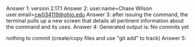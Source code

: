 Answer 1: version 2.17.1
Answer 2: user.name=Chase Wilson
	  user.email=cw034119@ohio.edu
Answer 3: after issuing the command, the terminal pulls up a new screen that details all pertinent information about the command and its uses.
Answer 4: Generated output is: No commits yet 

nothing to commit (create/copy files and use "git add" to track)
Answer 5:


